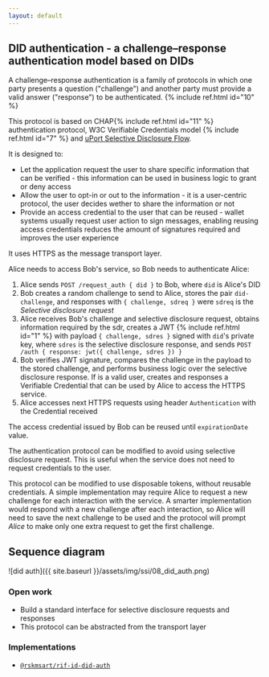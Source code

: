 ```yaml
---
layout: default
---
```


## DID authentication - a challenge–response authentication model based on DIDs

A challenge–response authentication is a family of protocols in which one party presents a question ("challenge") and another party must provide a valid answer ("response") to be authenticated. {% include ref.html id="10" %}

This protocol is based on CHAP{% include ref.html id="11" %} authentication protocol, W3C Verifiable Credentials model {% include ref.html id="7" %} and [uPort Selective Disclosure Flow](https://developer.uport.me/flows/selectivedisclosure).

It is designed to:

- Let the application request the user to share specific information that can be verified - this information can be used in business logic to grant or deny access
- Allow the user to opt-in or out to the information - it is a user-centric protocol, the user decides wether to share the information or not
- Provide an access credential to the user that can be reused - wallet systems usually request user action to sign messages, enabling reusing access credentials reduces the amount of signatures required and improves the user experience

It uses HTTPS as the message transport layer.

Alice needs to access Bob's service, so Bob needs to authenticate Alice:

1. Alice sends `POST /request_auth { did }` to Bob, where `did` is Alice's DID
2. Bob creates a random challenge to send to Alice, stores the pair `did-challenge`, and responses with `{ challenge, sdreq }` were `sdreq` is the _Selective disclosure request_
3. Alice receives Bob's challenge and selective disclosure request, obtains information required by the sdr, creates a JWT {% include ref.html id="1" %} with payload `{ challenge, sdres }` signed with `did`'s private key, where `sdres` is the selective disclosure response, and sends  `POST /auth { response: jwt({ challenge, sdres }) }`
4. Bob verifies JWT signature, compares the challenge in the payload to the stored challenge, and performs business logic over the selective disclosure response. If is a valid user, creates and responses a Verifiable Credential that can be used by Alice to access the HTTPS service.
5. Alice accesses next HTTPS requests using header `Authentication` with the Credential received

The access credential issued by Bob can be reused until `expirationDate` value.

The authentication protocol can be modified to avoid using selective disclosure request. This is useful when the service does not need to request credentials to the user.

This protocol can be modified to use disposable tokens, without reusable credentials. A simple implementation may require Alice to request a new challenge for each interaction with the service. A smarter implementation would respond with a new challenge after each interaction, so Alice will need to save the next challenge to be used and the protocol will prompt _Alice_ to make only one extra request to get the first challenge.

## Sequence diagram

![did auth]({{ site.baseurl }}/assets/img/ssi/08_did_auth.png)

### Open work

- Build a standard interface for selective disclosure requests and responses
- This protocol can be abstracted from the transport layer

### Implementations

- [`@rskmsart/rif-id-did-auth`](../libraries/express-did-auth)
<!-- - [RIF Data Vault authentication]({{ site.baseurl }}/data-vault/architecture/auth) -->
